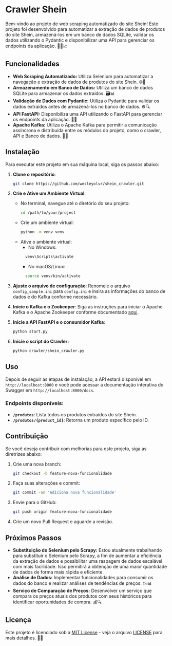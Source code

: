 # Crawler Shein

Bem-vindo ao projeto de web scraping automatizado do site Shein! Este projeto foi desenvolvido para automatizar a extração de dados de produtos do site Shein, armazená-los em um banco de dados SQLite, validar os dados utilizando o Pydantic e disponibilizar uma API para gerenciar os endpoints da aplicação. 🕵️‍♂️📈

## Funcionalidades

- **Web Scraping Automatizado:** Utiliza Selenium para automatizar a navegação e extração de dados de produtos do site Shein. 🌐🤖
- **Armazenamento em Banco de Dados:** Utiliza um banco de dados SQLite para armazenar os dados extraídos. 🗃️📊
- **Validação de Dados com Pydantic:** Utiliza o Pydantic para validar os dados extraídos antes de armazená-los no banco de dados. ⚙️🔍
- **API FastAPI:** Disponibiliza uma API utilizando o FastAPI para gerenciar os endpoints da aplicação. 🚀🔌
- **Apache Kafka:** Utiliza o Apache Kafka para permitir a comunicação assíncrona e distribuída entre os módulos do projeto, como o crawler, API e Banco de dados. 📡🔗

## Instalação

Para executar este projeto em sua máquina local, siga os passos abaixo:

1. **Clone o repositório**:
   ```sh
   git clone https://github.com/wesleyolvr/shein_crawler.git
   ```

2. **Crie e Ative um Ambiente Virtual**:
   - No terminal, navegue até o diretório do seu projeto:
     ```sh
     cd /path/to/your/project
     ```
   - Crie um ambiente virtual:
     ```sh
     python -m venv venv
     ```
   - Ative o ambiente virtual:
     - No Windows:
     ```sh
       venv\Scripts\activate
     ```
     - No macOS/Linux:
     ```sh
       source venv/bin/activate
     ```

3. **Ajuste o arquivo de configuração**:
   Renomeie o arquivo `config_sample.ini` para `config.ini` e insira as informações do banco de dados e do Kafka conforme necessário.

4. **Inicie o Kafka e o Zookeeper**:
   Siga as instruções para iniciar o Apache Kafka e o Apache Zookeeper conforme documentado [aqui](https://github.com/wesleyolvr/shein_crawler/blob/feature/crawler_api_kafka/kafka-zookeeper.md).

5. **Inicie a API FastAPI e o consumidor Kafka**:
   ```sh
   python start.py
   ```
6. **Inicie o script do Crawler:**
   ```sh
   python crawler/shein_crawler.py
   ```

## Uso

Depois de seguir as etapas de instalação, a API estará disponível em `http://localhost:8000` e você pode acessar a documentação interativa do Swagger em `http://localhost:8000/docs`.

### Endpoints disponíveis:

- **`/produtos`**: Lista todos os produtos extraídos do site Shein.
- **`/produtos/{product_id}`**: Retorna um produto específico pelo ID.

## Contribuição

Se você deseja contribuir com melhorias para este projeto, siga as diretrizes abaixo:

1. Crie uma nova branch:
   ```sh
   git checkout -b feature-nova-funcionalidade
   ```

2. Faça suas alterações e commit:
   ```sh
   git commit -am 'Adiciona nova funcionalidade'
   ```

3. Envie para o GitHub:
   ```sh
   git push origin feature-nova-funcionalidade
   ```

4. Crie um novo Pull Request e aguarde a revisão.


## Próximos Passos
- **Substituição do Selenium pelo Scrapy:** Estou atualmente trabalhando para substituir o Selenium pelo Scrapy, a fim de aumentar a eficiência da extração de dados e possibilitar uma raspagem de dados escalável com mais facilidade. Isso permitirá a obtenção de uma maior quantidade de dados de forma mais rápida e eficiente.
- **Análise de Dados:** Implementar funcionalidades para consumir os dados do banco e realizar análises de tendências de preços. 📉📊
- **Serviço de Comparação de Preços:** Desenvolver um serviço que compara os preços atuais dos produtos com seus históricos para identificar oportunidades de compra. 💰🔍


## Licença

Este projeto é licenciado sob a [MIT License](https://opensource.org/licenses/MIT) - veja o arquivo [LICENSE](https://github.com/seu-usuario/nome-do-projeto/blob/main/LICENSE) para mais detalhes. 🚀🤝
